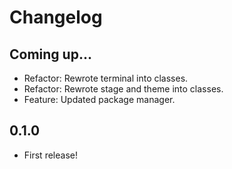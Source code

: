 # Changelog

## Coming up...

- Refactor: Rewrote terminal into classes.
- Refactor: Rewrote stage and theme into classes.
- Feature: Updated package manager.

## 0.1.0

- First release!

